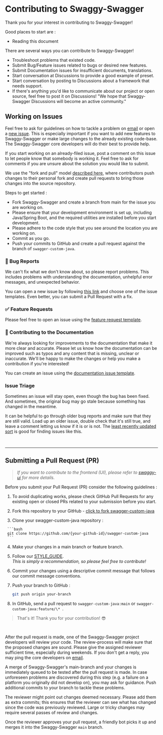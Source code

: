 # Contributing to Swaggy-Swagger

Thank you for your interest in contributing to Swaggy-Swagger!

Good places to start are :
-   Reading this document

There are several ways you can contribute to Swaggy-Swagger!

- Troubleshoot problems that existed code.
- Submit Bug/Feature issues related to bugs or desired new features.
- Submit Documentation issues for insufficient documents, translations.
- Start conversation at Discussions to provide a good example of preset.
- Start conversation by posting to Discussions about a framework that needs support.
- If there's anything you'd like to communicate about our project or open source, feel free to post it on Discussions! "We hope that Swaggy-Swagger Discussions will become an active community."

## Working on Issues

Feel free to ask for guidelines on how to tackle a problem on [email][email] or open a
[new issue][new-issues]. This is especially important if you want to add new
features to Swaggy-Swagger or make large changes to the already existing code-base.
The Swaggy-Swagger core developers will do their best to provide help.

If you start working on an already-filed issue, post a comment on this issue to
let people know that somebody is working it. Feel free to ask for comments if
you are unsure about the solution you would like to submit.

We use the "fork and pull" model [described here][development-models], where
contributors push changes to their personal fork and create pull requests to
bring those changes into the source repository.

Steps to get started :

-   Fork Swaggy-Swagger and create a branch from main for the issue you are working on.
-   Please ensure that your development environment is set up, including Java/Spring Boot, and the required utilities are installed before you start development. 
-   Please adhere to the code style that you see around the location you are
    working on.
-   Commit as you go.
-   Push your commits to GitHub and create a pull request against the branch of `swagger-custom-java`.

### 🐞 Bug Reports

We can't fix what we don't know about, so please report problems. This
includes problems with understanding the documentation, unhelpful error messages,
and unexpected behavior.

You can open a new issue by following [this link][new-issues] and choose one of the issue templates.
Even better, you can submit a Pull Request with a fix.

### ✅ Feature Requests

Please feel free to open an issue using the [feature request template][new-issues].

### 📕 Contributing to the Documentation

We're always looking for improvements to the documentation that make it more clear and accurate.
Please let us know how the documentation can be improved such as typos and any content that is missing, unclear or inaccurate.
We'll be happy to make the changes or help you make a contribution if you're interested!

You can create an issue using the [documentation issue template][new-issues].

### Issue Triage

Sometimes an issue will stay open, even though the bug has been fixed. And
sometimes, the original bug may go stale because something has changed in the
meantime.

It can be helpful to go through older bug reports and make sure that they are
still valid. Load up an older issue, double check that it's still true, and
leave a comment letting us know if it is or is not. The [least recently
updated sort][lru] is good for finding issues like this.

<br>

---

## Submitting a Pull Request (PR)
>_If you want to contribute to the frontend (UI), please refer to [swaggy-ui](https://github.com/Swaggy-Swagger/swaggy-ui?tab=readme-ov-file#ways-to-contribute) for more details._

Before you submit your Pull Request (PR) consider the following guidelines :

  1. To avoid duplicating works, please check GitHub Pull Requests for any existing open or closed PRs related to your submission before you start.

  2. Fork this repository to your GitHub - 
   [click to fork swagger-custom-java](https://github.com/Swaggy-Swagger/swagger-custom-java/fork)

   3. Clone your swagger-custom-java repository :

     ```bash
     git clone https://github.com/{your-github-id}/swagger-custom-java
     ```

  4. Make your changes in a main branch or feature branch.

  5. Follow our [STYLE_GUIDE](https://github.com/Swaggy-Swagger/swagger-custom-java/blob/main/STYLE_GUIDE.md). <br>
   _This is simply a recommendation, so please feel free to contribute!_

  6. Commit your changes using a descriptive commit message that follows our commit message conventions.

  7. Push your branch to GitHub :

     ```bash
     git push origin your-branch
     ```

  8. In GitHub, send a pull request to `swagger-custom-java:main` or `swagger-custom-java:feature/\* `.  
  
  > That's it! Thank you for your contribution! 😎 

<br> 

After the pull request is made, one of the Swaggy-Swagger project developers will review your code.
The review-process will make sure that the proposed changes are sound.
Please give the assigned reviewer sufficient time, especially during weekends.
If you don't get a reply, you may ping the core developers on [email][email]. 

A merge of Swaggy-Swagger's main-branch and your changes is immediately queued
to be tested after the pull request is made. In case unforeseen
problems are discovered during this step (e.g. a failure on a platform you
originally did not develop on), you may ask for guidance. Push additional
commits to your branch to tackle these problems.

The reviewer might point out changes deemed necessary. Please add them as
extra commits; this ensures that the reviewer can see what has changed since
the code was previously reviewed. Large or tricky changes may require several
passes of review and changes.

Once the reviewer approves your pull request, a friendly bot picks it up
and merges it into the Swaggy-Swagger `main` branch.


[new-issues]: https://github.com/Swaggy-Swagger/swagger-custom-java/issues/new/choose
[email]: mailto:clcc001@naver.com
[development-models]: https://docs.github.com/en/pull-requests/collaborating-with-pull-requests/getting-started/about-collaborative-development-models
[lru]: https://docs.github.com/en/search-github/getting-started-with-searching-on-github/sorting-search-results#sort-by-updated-date
